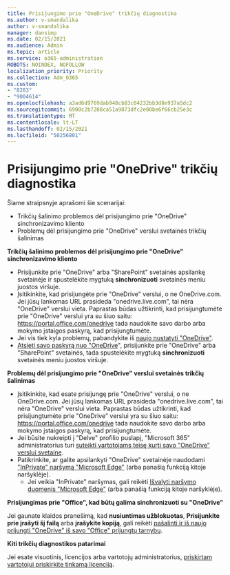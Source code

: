 ```yaml
---
title: Prisijungimo prie "OneDrive" trikčių diagnostika
ms.author: v-smandalika
author: v-smandalika
manager: dansimp
ms.date: 02/15/2021
ms.audience: Admin
ms.topic: article
ms.service: o365-administration
ROBOTS: NOINDEX, NOFOLLOW
localization_priority: Priority
ms.collection: Adm_O365
ms.custom:
- "8283"
- "9004614"
ms.openlocfilehash: a3ad6d9769dab948cb83c04232bb3d8e937a5dc2
ms.sourcegitcommit: 6900c2b7208ca51a9873dfc2e00be6f66cb25e3c
ms.translationtype: MT
ms.contentlocale: lt-LT
ms.lasthandoff: 02/15/2021
ms.locfileid: "50256801"
---
```

# <a name="troubleshoot-signing-in-to-onedrive"></a>Prisijungimo prie "OneDrive" trikčių diagnostika

Šiame straipsnyje aprašomi šie scenarijai:

- Trikčių šalinimo problemos dėl prisijungimo prie "OneDrive" sinchronizavimo kliento
- Problemų dėl prisijungimo prie "OneDrive" verslui svetainės trikčių šalinimas

**Trikčių šalinimo problemos dėl prisijungimo prie "OneDrive" sinchronizavimo kliento**

- Prisijunkite prie "OneDrive" arba "SharePoint" svetainės apsilankę svetainėje ir spustelėkite mygtuką **sinchronizuoti** svetainės meniu juostos viršuje.
- Įsitikinkite, kad prisijungėte prie "OneDrive" verslui, o ne OneDrive.com. Jei jūsų lankomas URL prasideda "onedrive.live.com", tai nėra "OneDrive" verslui vieta. Paprastas būdas užtikrinti, kad prisijungtumėte prie "OneDrive" verslui yra su šiuo saitu: https://portal.office.com/onedrive tada naudokite savo darbo arba mokymo įstaigos paskyrą, kad prisijungtumėte.
- Jei vis tiek kyla problemų, pabandykite iš [naujo nustatyti "OneDrive"](https://support.microsoft.com/office/reset-onedrive-34701e00-bf7b-42db-b960-84905399050c).
- [Atsieti savo paskyrą nuo "OneDrive](https://support.microsoft.com/office/how-to-remove-an-account-in-onedrive-72699268-9e64-45bd-b723-9a19f4512fd1)", prisijunkite prie "OneDrive" arba "SharePoint" svetainės, tada spustelėkite mygtuką **sinchronizuoti** svetainės meniu juostos viršuje.

**Problemų dėl prisijungimo prie "OneDrive" verslui svetainės trikčių šalinimas**

- Įsitikinkite, kad esate prisijungę prie "OneDrive" verslui, o ne OneDrive.com. Jei jūsų lankomas URL prasideda "onedrive.live.com", tai nėra "OneDrive" verslui vieta. Paprastas būdas užtikrinti, kad prisijungtumėte prie "OneDrive" verslui yra su šiuo saitu: https://portal.office.com/onedrive tada naudokite savo darbo arba mokymo įstaigos paskyrą, kad prisijungtumėte.
- Jei būsite nukreipti į "Delve" profilio puslapį, "Microsoft 365" administratorius turi [suteikti vartotojams teisę kurti savo "OneDrive" verslui svetainę](https://support.microsoft.com/office/you-re-redirected-to-your-delve-profile-page-after-you-click-onedrive-on-the-microsoft-365-app-launcher-2af26640-9ddf-46c3-8912-6af30efcc7b0).
- Patikrinkite, ar galite apsilankyti "OneDrive" svetainėje naudodami ["InPrivate" naršymą "Microsoft Edge"](https://support.microsoft.com/microsoft-edge/browse-inprivate-in-microsoft-edge-e6f47704-340c-7d4f-b00d-d0cf35aa1fcc) (arba panašią funkciją kitoje naršyklėje).
    - Jei veikia "InPrivate" naršymas, gali reikėti [Išvalyti naršymo duomenis "Microsoft Edge"](https://support.microsoft.com/microsoft-edge/view-and-delete-browser-history-in-microsoft-edge-00cf7943-a9e1-975a-a33d-ac10ce454ca4) (arba panašią funkciją kitoje naršyklėje).

**Prisijungimas prie "Office", kad būtų galima sinchronizuoti su "OneDrive"**

Jei gaunate klaidos pranešimą, kad **nusiuntimas užblokuotas**, **Prisijunkite prie įrašyti šį failą** arba **įrašykite kopiją**, gali reikėti [pašalinti ir iš naujo prijungti "OneDrive" iš savo "Office" prijungtų tarnybų](https://support.microsoft.com/office/how-to-resolve-upload-blocked-sign-into-save-this-file-or-save-a-copy-error-messages-32c7340c-f5fb-4ca0-a829-65d8120f81f8).

**Kiti trikčių diagnostikos patarimai**

Jei esate visuotinis, licencijos arba vartotojų administratorius, [priskirtam vartotojui priskirkite tinkamą licenciją](https://docs.microsoft.com/microsoft-365/admin/manage/assign-licenses-to-users).

